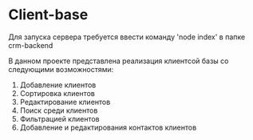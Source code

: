 # Client-base

Для запуска сервера требуется ввести команду 'node index' в папке crm-backend

В данном проекте представлена реализация клиентсой базы со следующими возможностями:
 
 1. Добавление клиентов
 2. Сортировка клиентов
 3. Редактирование клиентов
 4. Поиск среди клиентов
 5. Фильтрацией клиентов
 6. Добавление и редактирования контактов клиентов